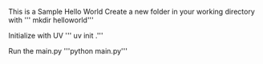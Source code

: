 This is a Sample Hello World
Create a new folder in your working directory with
''' mkdir helloworld'''

Initialize with UV
''' uv init .'''

Run the main.py
'''python main.py'''